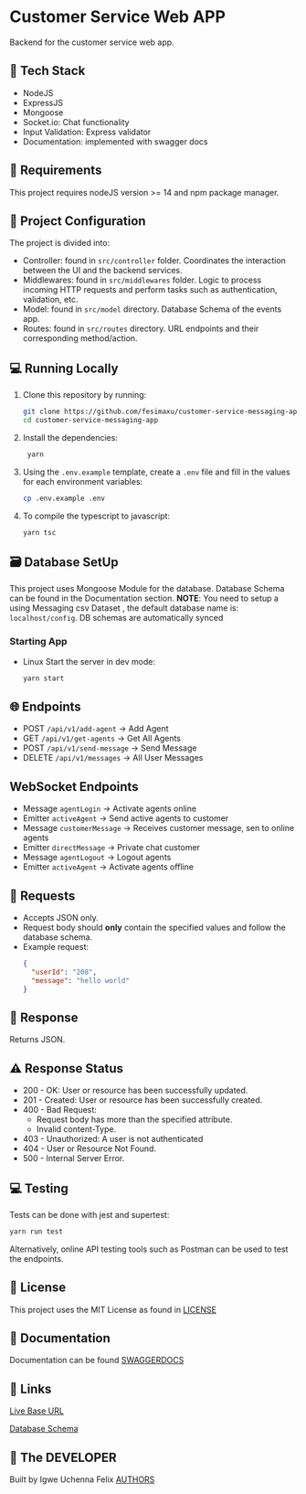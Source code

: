 # Customer Service Web APP

Backend for the customer service web app.

## 🔧 Tech Stack

- NodeJS
- ExpressJS
- Mongoose
- Socket.io: Chat functionality
- Input Validation: Express validator
- Documentation: implemented with swagger docs

## 📝 Requirements

This project requires nodeJS version >= 14 and npm package manager.

## 📁 Project Configuration

The project is divided into:

- Controller: found in `src/controller` folder. Coordinates the interaction between the UI and the backend services.
- Middlewares: found in `src/middlewares` folder. Logic to process incoming HTTP requests and perform tasks such as authentication, validation, etc.
- Model: found in `src/model` directory. Database Schema of the events app.
- Routes: found in `src/routes` directory. URL endpoints and their corresponding method/action.


## 💻 Running Locally

1. Clone this repository by running:
   ```bash
   git clone https://github.com/fesimaxu/customer-service-messaging-app
   cd customer-service-messaging-app
   ```
2. Install the dependencies:
   ```bash
    yarn
   ```
3. Using the `.env.example` template, create a `.env` file and fill in the values for each environment variables:
   ```bash
   cp .env.example .env 
   ```
4. To compile the typescript to javascript:
   ```bash
   yarn tsc 
   ```

## 🗃️ Database SetUp

This project uses Mongoose Module for the database. Database Schema can be found in the Documentation section.
**NOTE**: You need to setup a using Messaging csv Dataset , the default database name is: `localhost/config`. DB schemas are automatically synced

### Starting App

- Linux
Start the server in dev mode:
  ```bash
  yarn start 
  ```


## 🌐 Endpoints

- POST `/api/v1/add-agent` -> Add Agent
- GET `/api/v1/get-agents` -> Get All Agents
- POST `/api/v1/send-message` -> Send Message
- DELETE `/api/v1/messages` -> All User Messages

## WebSocket Endpoints
- Message `agentLogin` -> Activate agents online
- Emitter `activeAgent` -> Send active agents to customer
- Message `customerMessage` -> Receives customer message, sen to online agents
- Emitter `directMessage` -> Private chat customer
- Message `agentLogout` -> Logout agents
- Emitter `activeAgent` -> Activate agents offline


## 📩 Requests

- Accepts JSON only.
- Request body should **only** contain the specified values and follow the database schema.
- Example request:
  ```json
  {
    "userId": "208",
    "message": "hello world"
  }
  ```

## 📂 Response

Returns JSON.

## ⚠️ Response Status

- 200 - OK: User or resource has been successfully updated.
- 201 - Created: User or resource has been successfully created.
- 400 - Bad Request:
  - Request body has more than the specified attribute.
  - Invalid content-Type.
- 403 - Unauthorized: A user is not authenticated
- 404 - User or Resource Not Found.
- 500 - Internal Server Error.

## 💻 Testing

Tests can be done with jest and supertest:

```bash
yarn run test
```

Alternatively, online API testing tools such as Postman can be used to test the endpoints.

## 📄 License

This project uses the MIT License as found in [LICENSE](/LICENSE)

## 📖 Documentation

Documentation can be found [SWAGGERDOCS](https://customer-service-web-app.onrender.com/docs)

## 🔗 Links

[Live Base URL](https://customer-service-web-app.onrender.com)

[Database Schema]()

## 🤝 The DEVELOPER

Built by Igwe Uchenna Felix
[AUTHORS](/AUTHORS)

